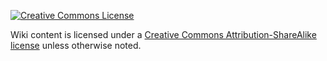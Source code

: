 [![Creative Commons License](https://i.creativecommons.org/l/by-sa/3.0/88x31.png)][license]

Wiki content is licensed under a [Creative Commons Attribution-ShareAlike license][license] unless otherwise noted. 
                                                                          
[license]: http://creativecommons.org/licenses/by-sa/3.0/
